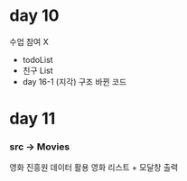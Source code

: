 # day 10
수업 참여 X
- todoList
- 친구 List
- day 16-1 (지각) 구조 바뀐 코드 

# day 11 
### src -> Movies
영화 진흥원 데이터 활용 영화 리스트 + 모달창 출력
